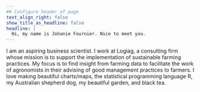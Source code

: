 ```yaml
---
## Configure header of page
text_align_right: false
show_title_as_headline: false
headline: |
  Hi, my name is Johanie Fournier. Nice to meet you.
---
```


<!-- this is a subheadline -->
  I am an aspiring business scientist. I work at Logiag, a consulting firm whose mission is to support the implementation of sustainable farming practices. My focus is to find insight from farming data to facilitate the work of agronomists in their advising of good management practices to farmers. I love making beautiful charts/maps, the statistical programming language R, my Australian shepherd dog, my beautiful garden, and black tea.
